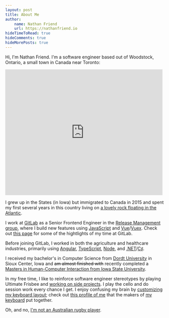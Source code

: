 ```yaml
---
layout: post
title: About Me
author:
    name: Nathan Friend
    url: https://nathanfriend.io
hideTimeToRead: true
hideComments: true
hideMorePosts: true
---
```


Hi, I'm Nathan Friend. I'm a software engineer based out of Woodstock, Ontario,
a small town in Canada near Toronto:

<iframe src="https://www.google.com/maps/embed?pb=!1m18!1m12!1m3!1d2981644.8965490493!2d-82.97926138765894!3d43.13051320032554!2m3!1f0!2f0!3f0!3m2!1i1024!2i768!4f13.1!3m3!1m2!1s0x882c1f4754bf53cd%3A0x5037b28c7231e90!2sWoodstock%2C%20ON!5e0!3m2!1sen!2sca!4v1579569136374!5m2!1sen!2sca" width="500" height="400" frameborder="0" style="border:0;" class="rounded" style="margin-bottom: 20px;"></iframe>

I grew up in the States (in Iowa) but immigrated to Canada in 2015 and spent my
first several years in this country living on [a lovely rock floating in the
Atlantic](https://goo.gl/maps/CJZM5Q2NDJragd4dA).

I work at [GitLab](https://about.gitlab.com/) as a Senior Frontend Engineer in
the [Release Management
group](https://about.gitlab.com/handbook/product/categories/#release-management-group),
where I build new features using
[JavaScript](https://developer.mozilla.org/bm/docs/Web/JavaScript) and
[Vue](https://vuejs.org/)/[Vuex](https://vuex.vuejs.org/). Check out [this
page](/gitlab-contributions) for some of the hightlights of my time at GitLab.

Before joining GitLab, I worked in both the agriculture and healthcare
industries, primarily using [Angular](https://angular.io/),
[TypeScript](https://www.typescriptlang.org/), [Node](https://nodejs.org/en/),
and
[.NET](https://www.microsoft.com/net/)/[C♯](<https://en.wikipedia.org/wiki/C_Sharp_(programming_language)>).

I received my bachelor's in Computer Science from [Dordt
University](https://www.dordt.edu/) in Sioux Center, Iowa and ~~am almost
finished with~~ recently completed a [Masters in Human-Computer Interaction from
Iowa State University](http://www.vrac.iastate.edu/hci/).

In my free time, I like to reinforce software engineer stereotypes by playing
Ultimate Frisbee and [working on side projects](/projects). I play the cello and
do session work every chance I get. I enjoy confusing my brain by [customizing
my keyboard
layout](https://gitlab.com/nfriend/qmk_firmware/tree/nfriend-ergodox-ez-layout/keyboards/ergodox_ez/keymaps/nfriend);
check out [this profile of me](https://people.ergodox-ez.com/nathan-friend/)
that the makers of [my keyboard](https://ergodox-ez.com/) put together.

Oh, and no, [I'm not an Australian rugby
player](https://en.wikipedia.org/wiki/Nathan_Friend).
